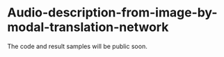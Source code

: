 # Audio-description-from-image-by-modal-translation-network

The code and result samples will be public soon.
